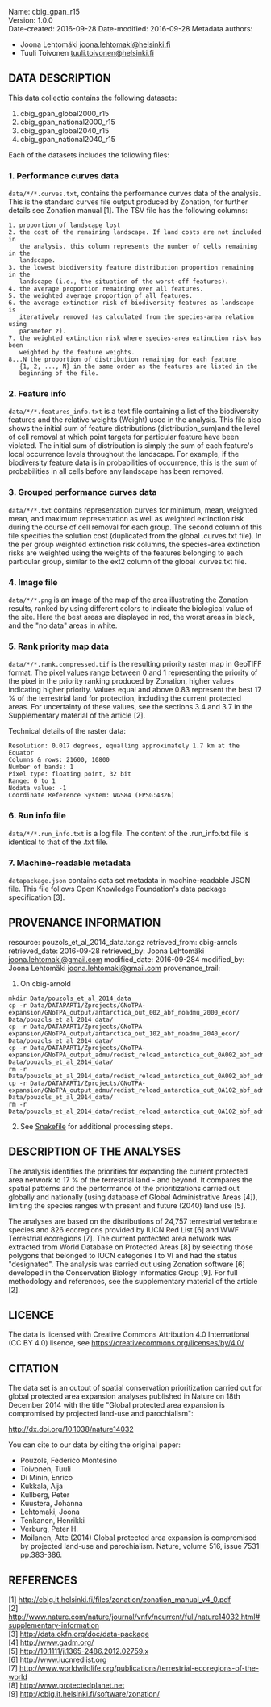 Name: cbig_gpan_r15  
Version: 1.0.0  
Date-created: 2016-09-28
Date-modified: 2016-09-28
Metadata authors:  
+ Joona Lehtomäki <joona.lehtomaki@helsinki.fi>
+ Tuuli Toivonen <tuuli.toivonen@helsinki.fi>

## DATA DESCRIPTION

This data collectio contains the following datasets:

1. cbig_gpan_global2000_r15  
2. cbig_gpan_national2000_r15  
3. cbig_gpan_global2040_r15  
4. cbig_gpan_national2040_r15  

Each of the datasets includes the following files:

### 1. Performance curves data

`data/*/*.curves.txt`, contains the performance curves data
of the analysis. This is the standard curves file output produced by Zonation,
for further details see Zonation manual [1]. The TSV file has the following
columns:

    1. proportion of landscape lost
    2. the cost of the remaining landscape. If land costs are not included in
       the analysis, this column represents the number of cells remaining in the
       landscape.
    3. the lowest biodiversity feature distribution proportion remaining in the
       landscape (i.e., the situation of the worst-off features).
    4. the average proportion remaining over all features.
    5. the weighted average proportion of all features.
    6. the average extinction risk of biodiversity features as landscape is
       iteratively removed (as calculated from the species-area relation using
       parameter z).
    7. the weighted extinction risk where species-area extinction risk has been
       weighted by the feature weights.
    8...N the proportion of distribution remaining for each feature
       {1, 2, ..., N} in the same order as the features are listed in the
       beginning of the file.

### 2. Feature info

`data/*/*.features_info.txt` is a text file containing a
list of the biodiversity features and the relative weights (Weight) used in the
analysis. This file also shows the initial sum of feature distributions
(distribution_sum)and the level of cell removal at which point targets for
particular feature have been violated. The initial sum of distribution is simply
the sum of each feature's local occurrence levels throughout the landscape. For
example, if the biodiversity feature data is in probabilities of occurrence,
this is the sum of probabilities in all cells before any landscape has been
removed.

### 3. Grouped performance curves data

`data/*/*.txt` contains representation curves
for minimum, mean, weighted mean, and maximum representation as well as weighted
extinction risk during the course of cell removal for each group. The second
column of this file specifies the solution cost (duplicated from the global
.curves.txt file). In the per group weighted extinction risk columns, the
species-area extinction risks are weighted using the weights of the features
belonging to each particular group, similar to the ext2 column of the global
.curves.txt file.

### 4. Image file

`data/*/*.png` is an image of the map of the area illustrating
the Zonation results, ranked by using different colors to indicate the
biological value of the site. Here the best areas are displayed in red, the
worst areas in black, and the "no data" areas in white.

### 5. Rank priority map data

`data/*/*.rank.compressed.tif` is the resulting priority
raster map in GeoTIFF format. The pixel values range between 0 and 1
representing the priority of the pixel in the priority ranking produced by
Zonation, higher values indicating higher priority. Values equal and above 0.83
represent the best 17 % of the terrestrial land for protection, including the
current protected areas. For uncertainty of these values, see the sections 3.4
and 3.7 in the Supplementary material of the article [2].

Technical details of the raster data:

    Resolution: 0.017 degrees, equalling approximately 1.7 km at the Equator
    Columns & rows: 21600, 10800
    Number of bands: 1
    Pixel type: floating point, 32 bit
    Range: 0 to 1
    Nodata value: -1
    Coordinate Reference System: WGS84 (EPSG:4326)

### 6. Run info file

`data/*/*.run_info.txt` is a log file. The content of the
.run_info.txt file is identical to that of the .txt file.

### 7. Machine-readable metadata

`datapackage.json` contains data set metadata in machine-readable JSON file.
This file follows Open Knowledge Foundation's data package specification [3].  


## PROVENANCE INFORMATION

resource: pouzols_et_al_2014_data.tar.gz
retrieved_from: cbig-arnols
retrieved_date: 2016-09-28
retrieved_by: Joona Lehtomäki <joona.lehtomaki@gmail.com>
modified_date: 2016-09-284
modified_by: Joona Lehtomäki <joona.lehtomaki@gmail.com>
provenance_trail:
  1. On cbig-arnold
```
mkdir Data/pouzols_et_al_2014_data
cp -r Data/DATAPART1/Zprojects/GNoTPA-expansion/GNoTPA_output/antarctica_out_002_abf_noadmu_2000_ecor/ Data/pouzols_et_al_2014_data/
cp -r Data/DATAPART1/Zprojects/GNoTPA-expansion/GNoTPA_output/antarctica_out_102_abf_noadmu_2040_ecor/ Data/pouzols_et_al_2014_data/
cp -r Data/DATAPART1/Zprojects/GNoTPA-expansion/GNoTPA_output_admu/redist_reload_antarctica_out_0A002_abf_admu_2000_ecor/ Data/pouzols_et_al_2014_data/
rm -r Data/pouzols_et_al_2014_data/redist_reload_antarctica_out_0A002_abf_admu_2000_ecor/redist_reload_antarctica_out_0A002_abf_admu_2000_ecor.CAZ_MDE.rank.per_ADMU_outputs/
cp -r Data/DATAPART1/Zprojects/GNoTPA-expansion/GNoTPA_output_admu/redist_reload_antarctica_out_0A102_abf_admu_2040_ecor/ Data/pouzols_et_al_2014_data/
rm -r Data/pouzols_et_al_2014_data/redist_reload_antarctica_out_0A102_abf_admu_2040_ecor/redist_reload_antarctica_out_0A102_abf_admu_2040_ecor.CAZ_MDE.rank.per_ADMU_outputs/
```
2. See [Snakefile](Snakefile) for additional processing steps.

## DESCRIPTION OF THE ANALYSES

The analysis identifies the priorities for expanding the current protected area
network to 17 % of the terrestrial land - and beyond. It compares the spatial
patterns and the performance of the prioritizations carried out globally and
nationally (using database of Global Administrative Areas [4]), limiting the
species ranges with present and future (2040) land use [5].

The analyses are based on the distributions of 24,757 terrestrial vertebrate
species and 826 ecoregions provided by IUCN Red List [6] and WWF Terrestrial
ecoregions [7]. The current protected area network was extracted from World
Database on Protected Areas [8] by selecting those polygons that belonged to
IUCN categories I to VI and had the status "designated". The analysis was
carried out using Zonation software [6] developed in the Conservation Biology
Informatics Group [9]. For full methodology and references, see the
supplementary material of the article [2].

## LICENCE

The data is licensed with Creative Commons Attribution 4.0 International (CC BY
4.0) lisence, see https://creativecommons.org/licenses/by/4.0/

## CITATION

The data set is an output of spatial conservation prioritization carried out for
global protected area expansion analyses published in Nature on 18th December
2014 with the title "Global protected area expansion is compromised by projected
land-use and parochialism":

http://dx.doi.org/10.1038/nature14032

You can cite to our data by citing the original paper:

  - Pouzols, Federico Montesino
  - Toivonen, Tuuli
  - Di Minin, Enrico
  - Kukkala, Aija
  - Kullberg, Peter
  - Kuustera, Johanna
  - Lehtomaki, Joona
  - Tenkanen, Henrikki
  - Verburg, Peter H.
  - Moilanen, Atte
 (2014) Global protected area expansion is compromised by projected land-use and
 parochialism. Nature, volume 516, issue 7531 pp.383-386.

## REFERENCES

[1] http://cbig.it.helsinki.fi/files/zonation/zonation_manual_v4_0.pdf  
[2] http://www.nature.com/nature/journal/vnfv/ncurrent/full/nature14032.html#supplementary-information  
[3] http://data.okfn.org/doc/data-package  
[4] http://www.gadm.org/  
[5] http://10.1111/j.1365-2486.2012.02759.x  
[6] http://www.iucnredlist.org  
[7] http://www.worldwildlife.org/publications/terrestrial-ecoregions-of-the-world  
[8] http://www.protectedplanet.net  
[9] http://cbig.it.helsinki.fi/software/zonation/  

